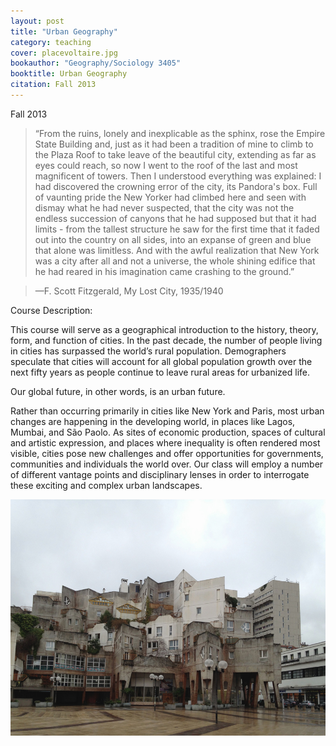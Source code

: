 ```yaml
---
layout: post
title: "Urban Geography"
category: teaching
cover: placevoltaire.jpg
bookauthor: "Geography/Sociology 3405"
booktitle: Urban Geography
citation: Fall 2013
---
```


Fall 2013

> “From the ruins, lonely and inexplicable as the sphinx, rose the Empire State Building and, just as it had been a tradition of mine to climb to the Plaza Roof to take leave of the beautiful city, extending as far as eyes could reach, so now I went to the roof of the last and most magnificent of towers. Then I understood everything was explained: I had discovered the crowning error of the city, its Pandora's box. Full of vaunting pride the New Yorker had climbed here and seen with dismay what he had never suspected, that the city was not the endless succession of canyons that he had supposed but that it had limits - from the tallest structure he saw for the first time that it faded out into the country on all sides, into an expanse of green and blue that alone was limitless. And with the awful realization that New York was a city after all and not a universe, the whole shining edifice that he had reared in his imagination came crashing to the ground.”

> —F. Scott Fitzgerald, My Lost City, 1935/1940

Course Description:

This course will serve as a geographical introduction to the history, theory, form, and function of cities. In the past decade, the number of people living in cities has surpassed the world’s rural population. Demographers speculate that cities will account for all global population growth over the next fifty years as people continue to leave rural areas for urbanized life.

Our global future, in other words, is an urban future.

Rather than occurring primarily in cities like New York and Paris, most urban changes are happening in the developing world, in places like Lagos, Mumbai, and São Paolo. As sites of economic production, spaces of cultural and artistic expression, and places where inequality is often rendered most visible, cities pose new challenges and offer opportunities for governments, communities and individuals the world over. Our class will employ a number of different vantage points and disciplinary lenses in order to interrogate these exciting and complex urban landscapes.

![Alt text](../img/placevoltaire.jpg)
